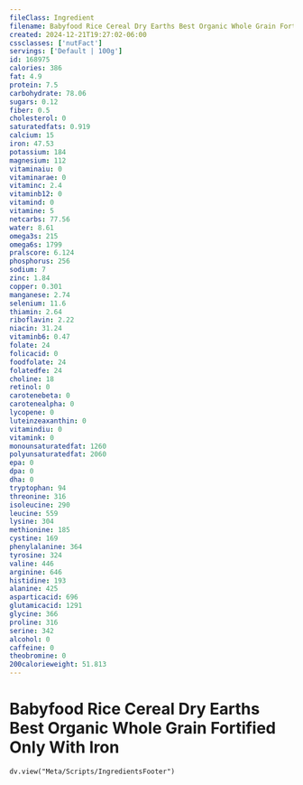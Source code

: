 ```yaml
---
fileClass: Ingredient
filename: Babyfood Rice Cereal Dry Earths Best Organic Whole Grain Fortified Only With Iron
created: 2024-12-21T19:27:02-06:00
cssclasses: ['nutFact']
servings: ['Default | 100g']
id: 168975
calories: 386
fat: 4.9
protein: 7.5
carbohydrate: 78.06
sugars: 0.12
fiber: 0.5
cholesterol: 0
saturatedfats: 0.919
calcium: 15
iron: 47.53
potassium: 184
magnesium: 112
vitaminaiu: 0
vitaminarae: 0
vitaminc: 2.4
vitaminb12: 0
vitamind: 0
vitamine: 5
netcarbs: 77.56
water: 8.61
omega3s: 215
omega6s: 1799
pralscore: 6.124
phosphorus: 256
sodium: 7
zinc: 1.84
copper: 0.301
manganese: 2.74
selenium: 11.6
thiamin: 2.64
riboflavin: 2.22
niacin: 31.24
vitaminb6: 0.47
folate: 24
folicacid: 0
foodfolate: 24
folatedfe: 24
choline: 18
retinol: 0
carotenebeta: 0
carotenealpha: 0
lycopene: 0
luteinzeaxanthin: 0
vitamindiu: 0
vitamink: 0
monounsaturatedfat: 1260
polyunsaturatedfat: 2060
epa: 0
dpa: 0
dha: 0
tryptophan: 94
threonine: 316
isoleucine: 290
leucine: 559
lysine: 304
methionine: 185
cystine: 169
phenylalanine: 364
tyrosine: 324
valine: 446
arginine: 646
histidine: 193
alanine: 425
asparticacid: 696
glutamicacid: 1291
glycine: 366
proline: 316
serine: 342
alcohol: 0
caffeine: 0
theobromine: 0
200calorieweight: 51.813
---
```


# Babyfood Rice Cereal Dry Earths Best Organic Whole Grain Fortified Only With Iron

```dataviewjs
dv.view("Meta/Scripts/IngredientsFooter")
```